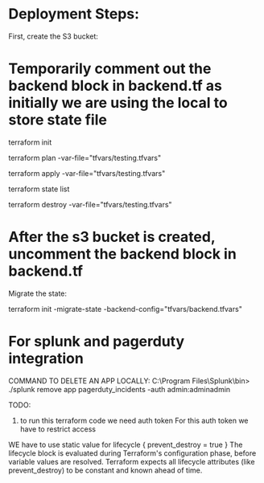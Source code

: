 # Deployment Steps:

First, create the S3 bucket:

# Temporarily comment out the backend block in backend.tf as initially we are using the local to store state file

terraform init

terraform plan -var-file="tfvars/testing.tfvars"

terraform apply -var-file="tfvars/testing.tfvars"

terraform state list

terraform destroy -var-file="tfvars/testing.tfvars"



# After the s3 bucket is created, uncomment the backend block in backend.tf
Migrate the state:

terraform init -migrate-state -backend-config="tfvars/backend.tfvars"


# For splunk and pagerduty integration

COMMAND TO DELETE AN APP LOCALLY:
C:\Program Files\Splunk\bin> ./splunk remove app pagerduty_incidents -auth admin:adminadmin


TODO:
1) to run this terraform code we need auth token
For this auth token we have to restrict access


WE have to use static value for 
lifecycle {
    prevent_destroy = true
}
The lifecycle block is evaluated during Terraform's configuration phase, before variable values are resolved. Terraform expects all lifecycle attributes (like prevent_destroy) to be constant and known ahead of time.